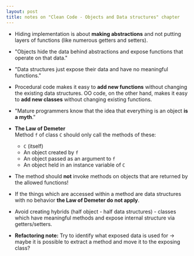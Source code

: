 ```yaml
---
layout: post
title: notes on "Clean Code - Objects and Data structures" chapter
---
```


  * Hiding implementation is about **making abstractions** and not putting layers of functions (like numerous getters and setters).
  * "Objects hide the data behind abstractions and expose functions that operate on that data."
  * "Data structures just expose their data and have no meaningful functions."
  * Procedural code makes it easy to **add new functions** without changing the existing data structures. OO code, on the other hand, makes it easy to **add new classes** without changing existing functions.
  * "Mature programmers know that the idea that everything is an object **is a myth**."
  * **The Law of Demeter**  
    Method `f` of class `C` should only call the methods of these:
    * `C` (itself)
    * An object created by `f`
    * An object passed as an argument to `f`
    * An object held in an instance variable of `C`

  * The method should **not** invoke methods on objects that are returned by the allowed functions!
  * If the things which are accessed within a method are data structures with no behavior **the Law of Demeter do not apply**.
  * Avoid creating hybrids (half object - half data structures) - classes which have meaningful methods and expose internal structure via getters/setters.
  * **Refactoring note:** Try to identify what exposed data is used for -> maybe it is possible to extract a method and move it to the exposing class?
    

